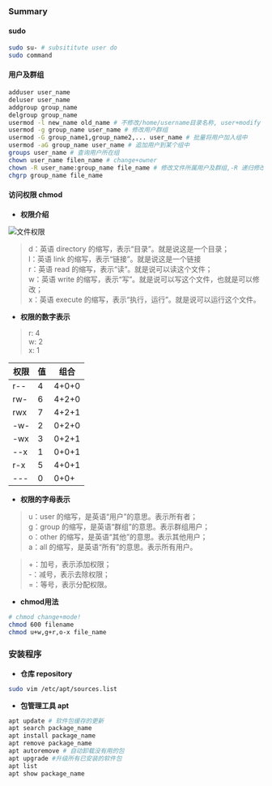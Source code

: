 ### Summary

#### sudo
```bash
sudo su- # subsititute user do
sudo command
```
#### 用户及群组
```bash
adduser user_name
deluser user_name
addgroup group_name
delgroup group_name
usermod -l new_name old_name # 不修改/home/username目录名称, user+modify
usermod -g group_name user_name # 修改用户群组
usermod -G group_name1,group_name2,... user_name # 批量将用户加入组中
usermod -aG group_name user_name # 追加用户到某个组中
groups user_name # 查询用户所在组
chown user_name filen_name # change+owner
chown -R user_name:group_name file_name # 修改文件所属用户及群组,-R 递归修改
chgrp group_name file_name
```
#### 访问权限 chmod

- **权限介绍**

![文件权限](http://img1.sycdn.imooc.com/5d10855a000107c312140416.png)

> d：英语 directory 的缩写，表示“目录”。就是说这是一个目录；</br>
> l：英语 link 的缩写，表示“链接”。就是说这是一个链接</br>
> r：英语 read 的缩写，表示“读”。就是说可以读这个文件；</br>
> w：英语 write 的缩写，表示“写”。就是说可以写这个文件，也就是可以修改；</br>
> x：英语 execute 的缩写，表示“执行，运行”。就是说可以运行这个文件。

- **权限的数字表示**
> r: 4 </br>
> w: 2 </br>
> x: 1 </br>

| 权限 | 值   | 组合  |
| ---- | ---- | ----- |
| r--  | 4    | 4+0+0 |
| rw-  | 6    | 4+2+0 |
| rwx  | 7    | 4+2+1 |
| -w-  | 2    | 0+2+0 |
| -wx  | 3    | 0+2+1 |
| --x  | 1    | 0+0+1 |
| r-x  | 5    | 4+0+1 |
| ---  | 0    | 0+0+  |

- **权限的字母表示**

> u：user 的缩写，是英语“用户”的意思。表示所有者；</br>
> g：group 的缩写，是英语“群组”的意思。表示群组用户；</br>
> o：other 的缩写，是英语“其他”的意思。表示其他用户；</br>
> a：all 的缩写，是英语“所有”的意思。表示所有用户。</br>

> +：加号，表示添加权限；</br>
> -：减号，表示去除权限；</br>
> =：等号，表示分配权限。</br>

- **chmod用法**
```bash
# chmod change+mode!
chmod 600 filename
chmod u+w,g+r,o-x file_name
```

### 安装程序
- **仓库  repository**

```bash
sudo vim /etc/apt/sources.list
```

- **包管理工具 apt**

```bash
apt update # 软件包缓存的更新
apt search package_name
apt install package_name
apt remove package_name
apt autoremove # 自动卸载没有用的包
apt upgrade #升级所有已安装的软件包
apt list
apt show package_name
```

